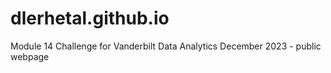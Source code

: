 # dlerhetal.github.io
Module 14 Challenge for Vanderbilt Data Analytics December 2023 - public webpage
